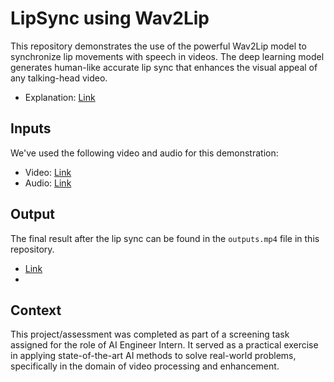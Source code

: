 # LipSync using Wav2Lip

This repository demonstrates the use of the powerful Wav2Lip model to synchronize lip movements with speech in videos. The deep learning model generates human-like accurate lip sync that enhances the visual appeal of any talking-head video.

- Explanation: [Link](https://drive.google.com/file/d/1UtZmvIi_xkBEFL4CzGvyknxOrCN58VUI/view?usp=sharing)

## Inputs

We've used the following video and audio for this demonstration:

- Video: [Link](https://openinapp.co/5cwva)
- Audio: [Link](https://openinapp.co/o9vuj)

## Output

The final result after the lip sync can be found in the `outputs.mp4` file in this repository. 

- [Link](https://drive.google.com/file/d/1BXhk2EBkNg2lB9ttaSA4gTgLUZ7kk8f5/view?usp=sharing)
- 
## Context

This project/assessment was completed as part of a screening task assigned for the role of AI Engineer Intern. It served as a practical exercise in applying state-of-the-art AI methods to solve real-world problems, specifically in the domain of video processing and enhancement.
